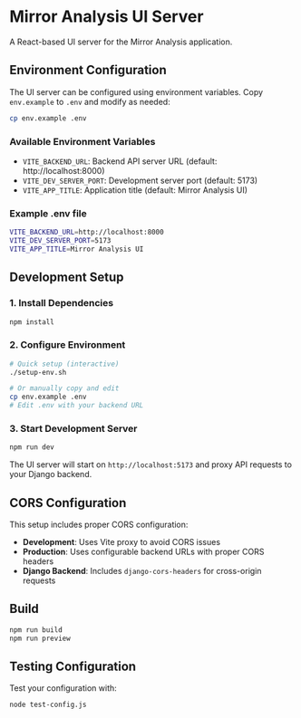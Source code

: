 # Mirror Analysis UI Server

A React-based UI server for the Mirror Analysis application.

## Environment Configuration

The UI server can be configured using environment variables. Copy `env.example` to `.env` and modify as needed:

```bash
cp env.example .env
```

### Available Environment Variables

- `VITE_BACKEND_URL`: Backend API server URL (default: http://localhost:8000)
- `VITE_DEV_SERVER_PORT`: Development server port (default: 5173)
- `VITE_APP_TITLE`: Application title (default: Mirror Analysis UI)

### Example .env file

```bash
VITE_BACKEND_URL=http://localhost:8000
VITE_DEV_SERVER_PORT=5173
VITE_APP_TITLE=Mirror Analysis UI
```

## Development Setup

### 1. Install Dependencies

```bash
npm install
```

### 2. Configure Environment

```bash
# Quick setup (interactive)
./setup-env.sh

# Or manually copy and edit
cp env.example .env
# Edit .env with your backend URL
```

### 3. Start Development Server

```bash
npm run dev
```

The UI server will start on `http://localhost:5173` and proxy API requests to your Django backend.

## CORS Configuration

This setup includes proper CORS configuration:

- **Development**: Uses Vite proxy to avoid CORS issues
- **Production**: Uses configurable backend URLs with proper CORS headers
- **Django Backend**: Includes `django-cors-headers` for cross-origin requests

## Build

```bash
npm run build
npm run preview
```

## Testing Configuration

Test your configuration with:

```bash
node test-config.js
```
